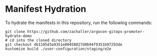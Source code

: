 # Manifest Hydration

To hydrate the manifests in this repository, run the following commands:

```shell
git clone https://github.com/zachaller/argocon-gitops-promoter-hydrate-demo
# cd into the cloned directory
git checkout 4b1105d3a9351e00458027d8b94f9351b97293de
kustomize build ./user-configuration/staging/e2e
```
